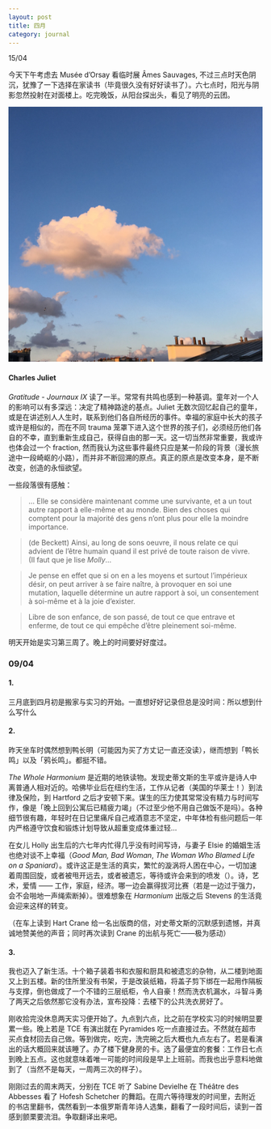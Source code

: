 ```yaml
---
layout: post
title: 四月
category: journal
---
```

15/04

今天下午考虑去 Musée d’Orsay 看临时展 Âmes Sauvages, 不过三点时天色阴沉，犹豫了一下选择在家读书（毕竟很久没有好好读书了）。六七点时，阳光与阴影忽然投射在对面楼上。吃完晚饭，从阳台探出头，看见了明亮的云团。

![cloud_1](images/IMG_2319.JPG)

#### Charles Juliet
*Gratitude - Journaux IX* 读了一半。常常有共鸣也感到一种基调。童年对一个人的影响可以有多深远：决定了精神路途的基点。Juliet 无数次回忆起自己的童年，或是在讲述别人人生时，联系到他们各自所经历的事件。幸福的家庭中长大的孩子或许是相似的，而在不同 trauma 笼罩下进入这个世界的孩子们，必须经历他们各自的不幸，直到重新生成自己，获得自由的那一天。这一切当然非常重要，我或许也体会过一个 fraction, 然而我认为这些事件最终只应是某一阶段的背景（漫长旅途中一段崎岖的小路），而并非不断回溯的原点。真正的原点是改变本身，是不断改变，创造的永恒欲望。

一些段落很有感触：
> … Elle se considère maintenant comme une survivante, et a un tout autre rapport à elle-même et au monde. Bien des choses qui comptent pour la majorité des gens n’ont plus pour elle la moindre importance.  

> (de Beckett) Ainsi, au long de sons oeuvre, il nous relate ce qui advient de l’être humain quand il est privé de toute raison de vivre.  
(Il faut que je lise _Molly_…

> Je pense en effet que si on en a les moyens et surtout l’impérieux désir, on peut arriver à se faire naître, à provoquer en soi une mutation, laquelle détermine un autre rapport à soi, un consentement à soi-même et à la joie d’exister.  

> Libre de son enfance, de son passé, de tout ce que entrave et enferme, de tout ce qui empêche d’être pleinement soi-même.  

明天开始是实习第三周了。晚上的时间要好好度过。


### 09/04

#### 1. 
三月底到四月初是搬家与实习的开始。一直想好好记录但总是没时间：所以想到什么写什么

#### 2. 
昨天坐车时偶然想到鸭长明（可能因为买了方丈记一直还没读），继而想到「鸭长鸣」以及「鸦长鸣」。都挺不错。

_The Whole Harmonium_ 是近期的地铁读物。发现史蒂文斯的生平或许是诗人中离普通人相对近的。哈佛毕业后在纽约生活，工作从记者（美国的华莱士！）到法律及保险，到 Hartford 之后才安顿下来。谋生的压力使其常常没有精力与时间写作，像是「晚上回到公寓后已精疲力竭」（不过至少他不用自己做饭不是吗）。各种细节很有趣，年轻时在日记里痛斥自己戒酒意志不坚定，中年体检有些问题后一年内严格遵守饮食和锻炼计划导致从超重变成体重过轻… 

在女儿 Holly 出生后的六七年内忙得几乎没有时间写诗，与妻子 Elsie 的婚姻生活也绝对谈不上幸福（_Good Man, Bad Woman_, _The Woman Who Blamed Life on a Spaniard_）。或许这正是生活的真实，繁忙的漩涡将人困在中心，一切加速着周围回旋，或者被甩开远去，或者被遗忘，等待或许会来到的喷发（）。诗，艺术，爱情 —— 工作，家庭，经济。哪一边会赢得拔河比赛（若是一边过于强力，会不会啪地一声绳索断掉）。很难想象在 _Harmonium_ 出版之后 Stevens 的生活竟会迎来这样的转变。

（在车上读到 Hart Crane 给一名出版商的信，对史蒂文斯的沉默感到遗憾，并真诚地赞美他的声音；同时再次读到 Crane 的出航与死亡——极为感动）
<!--more-->

#### 3. 
我也迈入了新生活。十个箱子装着书和衣服和厨具和被遗忘的杂物，从二楼到地面又上到五楼。新的住所里没有书架，于是改装纸箱，将盖子剪下绑在一起用作隔板与支撑，倒也做成了一个不错的三层纸柜，令人自豪！然而洗衣机漏水，斗智斗勇了两天之后依然那它没有办法，宣布投降：去楼下的公共洗衣房好了。

刚收拾完没休息两天实习便开始了。九点到六点，比之前在学校实习的时候明显要累一些。晚上若是 TCE 有演出就在 Pyramides 吃一点直接过去。不然就在超市买点食材回去自己做。等到做完，吃完，洗完碗之后大概也九点左右了。若是看演出的话大概回来就该睡了。办了楼下健身房的卡。选了最便宜的套餐：工作日七点到晚上五点。这也就意味着唯一可能的时间段是早上上班前。而我也出乎意料地做到了（当然不是每天，一周两三次的样子）。

刚刚过去的周末两天，分别在 TCE 听了 Sabine Devielhe 在 Théâtre des Abbesses 看了 Hofesh Schetcher 的舞蹈。在周六等待理发的时间里，去附近的书店里翻书，偶然看到一本俄罗斯青年诗人选集，翻看了一段时间后，读到一首感到颤栗要流泪。争取翻译出来吧。